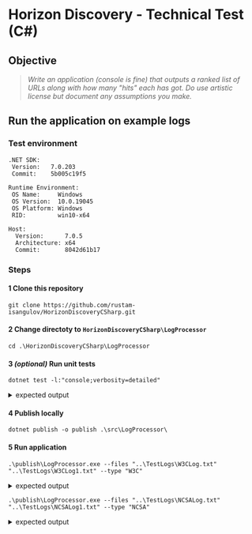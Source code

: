 # Horizon Discovery - Technical Test (C#)

## Objective

> *Write an application (console is fine) that outputs a ranked list of URLs along with how many "hits" each has got. Do use artistic license but document any assumptions you make.*

## Run the application on example logs

### Test environment

```shell
.NET SDK:
 Version:   7.0.203
 Commit:    5b005c19f5

Runtime Environment:
 OS Name:     Windows
 OS Version:  10.0.19045
 OS Platform: Windows
 RID:         win10-x64

Host:
  Version:      7.0.5
  Architecture: x64
  Commit:       8042d61b17
```

### Steps

#### 1 Clone this repository

```shell
git clone https://github.com/rustam-isangulov/HorizonDiscoveryCSharp.git
```

#### 2 Change directoty to `HorizonDiscoveryCSharp\LogProcessor`

```shell
cd .\HorizonDiscoveryCSharp\LogProcessor
```

#### 3 *(optional)* Run unit tests

```shell
dotnet test -l:"console;verbosity=detailed"
```

<details><summary>expected output</summary>
<p>

```shell
[xUnit.net 00:00:00.00] xUnit.net VSTest Adapter v2.4.5+1caef2f33e (64-bit .NET 7.0.5)
[xUnit.net 00:00:00.26]   Discovering: LogProcessor.Tests
[xUnit.net 00:00:00.28]   Discovered:  LogProcessor.Tests
[xUnit.net 00:00:00.29]   Starting:    LogProcessor.Tests
  Passed LogProcessor.Tests.FilterUnitTests.ApplyingFilterWithFieldsMismatch [4 ms]

  Passed LogProcessor.Tests.FormatInfoUnitTests.W3CParsing [6 ms]

  Passed LogProcessor.Tests.ProcessorUnitTests.CreaingProcessorWithNoFormatInfo [3 ms]

  Passed LogProcessor.Tests.AggregateUnitTests.BasicAggregateWithNonUniqueDestinationFields [3 ms]

  Passed LogProcessor.Tests.SorterUnitTests.SortingByNonExistingField [5 ms]

  Passed LogProcessor.Tests.LogEntriesUnitTests.CreatingLogEntries [8 ms]

  Passed LogProcessor.Tests.LogFieldsUnitTests.CreatingFieldsObject [8 ms]

  Passed LogProcessor.Tests.SorterUnitTests.SortingLogEntriesAscending [1 ms]

  Passed LogProcessor.Tests.LogFieldsUnitTests.CreatingFieldsWithNonDistinctNames [< 1 ms]

  Passed LogProcessor.Tests.SorterUnitTests.SortingLogEntriesDescending [< 1 ms]

  Passed LogProcessor.Tests.FormatInfoUnitTests.W3CColumnNamesParsingForBadFieldEmpty [4 ms]

  Passed LogProcessor.Tests.AggregateUnitTests.BasicAggregate [4 ms]

  Passed LogProcessor.Tests.FilterUnitTests.FilteringLogEntries [7 ms]

  Passed LogProcessor.Tests.FormatInfoUnitTests.W3CSelectingEntries [3 ms]

  Passed LogProcessor.Tests.FormatInfoUnitTests.NCSAParsing [< 1 ms]
  Passed LogProcessor.Tests.ProcessorUnitTests.ProcessingNCSALogs [9 ms]

  Passed LogProcessor.Tests.ProcessorUnitTests.EmptyProcessorEmptyFileList [< 1 ms]

  Passed LogProcessor.Tests.FormatInfoUnitTests.W3CColumnNamesParsingForBadFieldSpecifier [2 ms]

  Passed LogProcessor.Tests.ProcessorUnitTests.ProcessingW3CLogsWithFilter [2 ms]

  Passed LogProcessor.Tests.FormatInfoUnitTests.W3CColumnNamesParsing [2 ms]
  Passed LogProcessor.Tests.ProcessorUnitTests.ProcessingW3CLogs [2 ms]

  Passed LogProcessor.Tests.ProcessorUnitTests.ProcessingW3CLogsWithSorter [3 ms]

[xUnit.net 00:00:00.39]   Finished:    LogProcessor.Tests
  Passed LogProcessor.Tests.ProcessorUnitTests.ProcessingNCSALogsWithFilter [2 ms]

  Passed LogProcessor.Tests.ProcessorUnitTests.ProcessingW3CLogsWithAggregator [2 ms]

  Passed LogProcessor.Tests.ProgramUnitTests.GoodArgumentsString [38 ms]

  Passed LogProcessor.Tests.ProgramUnitTests.EmptyArgumentsString [23 ms]
  Standard Output Messages:
 Description:
   Log processor parses log files, filters, aggregates and outputs ranked list of entries.

 Usage:
   testhost [options]

 Options:
   --files <files> (REQUIRED)    Files to process
   --type <NCSA|W3C> (REQUIRED)  Processor type
   --version                     Show version information
   -?, -h, --help                Show help and usage information






Test Run Successful.
Total tests: 26
     Passed: 26
 Total time: 0.7814 Seconds
```
</p>
</details>

#### 4 Publish locally

```shell
dotnet publish -o publish .\src\LogProcessor\
```
#### 5 Run application

```shell
.\publish\LogProcessor.exe --files "..\TestLogs\W3CLog.txt" "..\TestLogs\W3CLog1.txt" --type "W3C"
```

<details><summary>expected output</summary>
<p>

```shell
files to process:
         ..\TestLogs\W3CLog.txt
         ..\TestLogs\W3CLog1.txt
log type: W3C
Processed logs output:
18 /images/picture.jpg 2002-05-04 17:42:22
12 /images/cartoon.gif 2002-05-04 17:42:25
6 /images/text.txt 2002-05-03 17:42:25
```
</p>
</details>

```shell
.\publish\LogProcessor.exe --files "..\TestLogs\NCSALog.txt" "..\TestLogs\NCSALog1.txt" --type "NCSA"
```

<details><summary>expected output</summary>
<p>

```shell
files to process:
         ..\TestLogs\NCSALog.txt
         ..\TestLogs\NCSALog1.txt
log type: NCSA
Processed logs output:
18 /images/picture.jpg 04/May/2002:17:42:22 +0100 3256
12 /images/cartoon.gif 04/May/2002:17:42:25 +0100 3256
6 /images/text.txt 03/May/2002:17:42:25 +0100 3256
```
</p>
</details>
